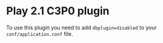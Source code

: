 Play 2.1 C3P0 plugin
====================

To use this plugin you need to add `dbplugin=disabled` to your `conf/application.conf` file. 
